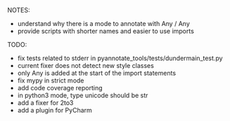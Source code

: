 
NOTES:
- understand why there is a mode to annotate with Any / Any
- provide scripts with shorter names and easier to use imports


TODO:
- fix tests related to stderr in pyannotate_tools/tests/dundermain_test.py 
- current fixer does not detect new style classes
- only Any is added at the start of the import statements
- fix mypy in strict mode
- add code coverage reporting
- in python3 mode, type unicode should be str
- add a fixer for 2to3
- add a plugin for PyCharm


